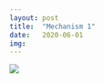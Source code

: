 ```yaml
---
layout: post
title:  "Mechanism 1"
date:   2020-06-01
img:
---
```

![](https://media.giphy.com/media/kcOgEF9BbdhKaXCilL/giphy.gif)
